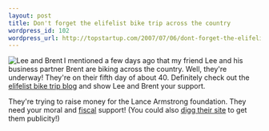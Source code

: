 ```yaml
--- 
layout: post
title: Don't forget the elifelist bike trip across the country
wordpress_id: 102
wordpress_url: http://topstartup.com/2007/07/06/dont-forget-the-elifelist-bike-trip-across-the-country/
---
```

<img src="http://topstartup.com/wp-content/uploads/2007/07/lee-and-brent.thumbnail.png" title="Lee and Brent" alt="Lee and Brent" align="left" />I mentioned a few days ago that my friend Lee and his business partner Brent are biking across the country. Well, they're underway! They're on their fifth day of about 40. Definitely check out the <a href="http://biketripblog.com">elifelist bike trip blog</a> and show Lee and Brent your support.

They're trying to raise money for the Lance Armstrong foundation. They need your moral and <a href="http://www.kintera.org/faf/donorReg/donorPledge.asp?ievent=158934&amp;supid=176966794">fiscal</a> support! (You could also <a href="http://digg.com/other_sports/eLIFELIST_com_s_Bicycle_Trip_Across_the_US_raising_funds_for_Livestrong">digg their site</a> to get them publicity!)
